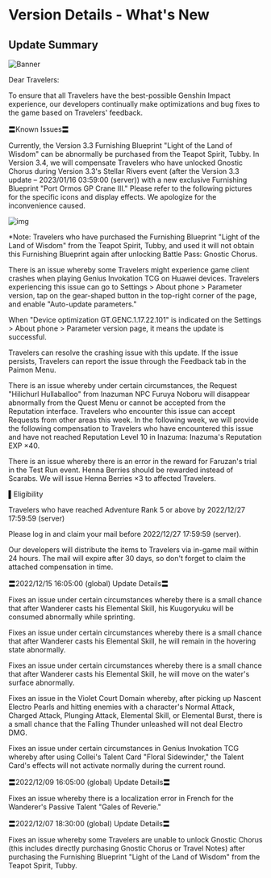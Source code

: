 # Version Details - What's New 
## Update Summary
![Banner](https://sdk.hoyoverse.com/upload/announcement/2020/11/11/0c4d0c742dde8334be30352fa3f5fb5b_4067277611421326976.jpg)

Dear Travelers:

To ensure that all Travelers have the best-possible Genshin Impact experience, our developers continually make optimizations and bug fixes to the game based on Travelers' feedback.

〓Known Issues〓

Currently, the Version 3.3 Furnishing Blueprint "Light of the Land of Wisdom" can be abnormally be purchased from the Teapot Spirit, Tubby. In Version 3.4, we will compensate Travelers who have unlocked Gnostic Chorus during Version 3.3's Stellar Rivers event (after the Version 3.3 update – 2023/01/16 03:59:00 (server)) with a new exclusive Furnishing Blueprint "Port Ormos GP Crane III." Please refer to the following pictures for the specific icons and display effects. We apologize for the inconvenience caused.

![img](https://sdk.hoyoverse.com/upload/ann/2022/12/12/42bf62d18049f808524f9405cf23e3f4_2362829966488905126.png)

*Note: Travelers who have purchased the Furnishing Blueprint "Light of the Land of Wisdom" from the Teapot Spirit, Tubby, and used it will not obtain this Furnishing Blueprint again after unlocking Battle Pass: Gnostic Chorus.

There is an issue whereby some Travelers might experience game client crashes when playing Genius Invokation TCG on Huawei devices. Travelers experiencing this issue can go to Settings > About phone > Parameter version, tap on the gear-shaped button in the top-right corner of the page, and enable "Auto-update parameters."

When "Device optimization GT.GENC.1.17.22.101" is indicated on the Settings > About phone > Parameter version page, it means the update is successful.

Travelers can resolve the crashing issue with this update. If the issue persists, Travelers can report the issue through the Feedback tab in the Paimon Menu.

There is an issue whereby under certain circumstances, the Request "Hilichurl Hullaballoo" from Inazuman NPC Furuya Noboru will disappear abnormally from the Quest Menu or cannot be accepted from the Reputation interface. Travelers who encounter this issue can accept Requests from other areas this week. In the following week, we will provide the following compensation to Travelers who have encountered this issue and have not reached Reputation Level 10 in Inazuma: Inazuma's Reputation EXP ×40.

There is an issue whereby there is an error in the reward for Faruzan's trial in the Test Run event. Henna Berries should be rewarded instead of Scarabs. We will issue Henna Berries ×3 to affected Travelers.

▌Eligibility

Travelers who have reached Adventure Rank 5 or above by 2022/12/27 17:59:59 (server)

Please log in and claim your mail before 2022/12/27 17:59:59 (server).

Our developers will distribute the items to Travelers via in-game mail within 24 hours. The mail will expire after 30 days, so don't forget to claim the attached compensation in time.

〓2022/12/15 16:05:00 (global) Update Details〓

Fixes an issue under certain circumstances whereby there is a small chance that after Wanderer casts his Elemental Skill, his Kuugoryuku will be consumed abnormally while sprinting.

Fixes an issue under certain circumstances whereby there is a small chance that after Wanderer casts his Elemental Skill, he will remain in the hovering state abnormally.

Fixes an issue under certain circumstances whereby there is a small chance that after Wanderer casts his Elemental Skill, he will move on the water's surface abnormally.

Fixes an issue in the Violet Court Domain whereby, after picking up Nascent Electro Pearls and hitting enemies with a character's Normal Attack, Charged Attack, Plunging Attack, Elemental Skill, or Elemental Burst, there is a small chance that the Falling Thunder unleashed will not deal Electro DMG.

Fixes an issue under certain circumstances in Genius Invokation TCG whereby after using Collei's Talent Card "Floral Sidewinder," the Talent Card's effects will not activate normally during the current round.

〓2022/12/09 16:05:00 (global) Update Details〓

Fixes an issue whereby there is a localization error in French for the Wanderer's Passive Talent "Gales of Reverie."

〓2022/12/07 18:30:00 (global) Update Details〓

Fixes an issue whereby some Travelers are unable to unlock Gnostic Chorus (this includes directly purchasing Gnostic Chorus or Travel Notes) after purchasing the Furnishing Blueprint "Light of the Land of Wisdom" from the Teapot Spirit, Tubby.
